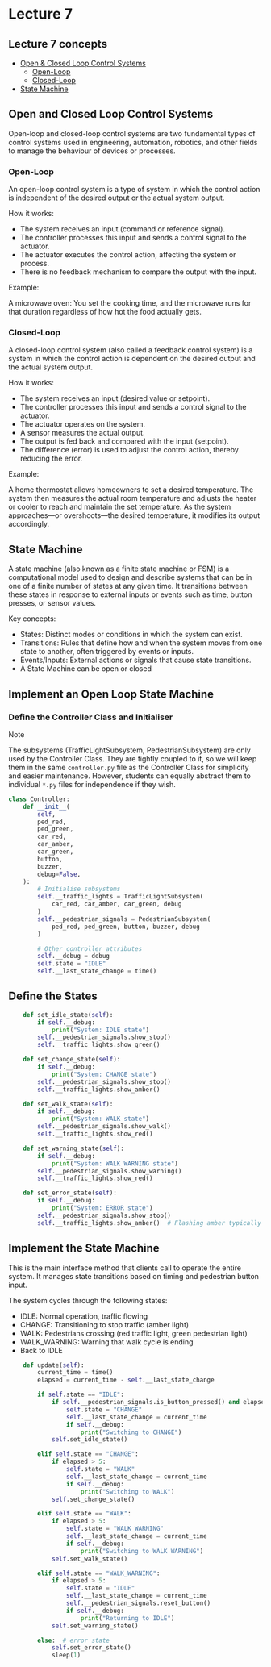 # Lecture 7

## Lecture 7 concepts

- [Open & Closed Loop Control Systems](#open-and-closed-loop-control-systems)
  - [Open-Loop](#open-loop)
  - [Closed-Loop](#closed-loop)
- [State Machine](#state-machine)

## Open and Closed Loop Control Systems

Open-loop and closed-loop control systems are two fundamental types of control systems used in engineering, automation, robotics, and other fields to manage the behaviour of devices or processes.

### Open-Loop

An open-loop control system is a type of system in which the control action is independent of the desired output or the actual system output.

How it works:

- The system receives an input (command or reference signal).
- The controller processes this input and sends a control signal to the actuator.
- The actuator executes the control action, affecting the system or process.
- There is no feedback mechanism to compare the output with the input.

Example:

A microwave oven: You set the cooking time, and the microwave runs for that duration regardless of how hot the food actually gets.

### Closed-Loop

A closed-loop control system (also called a feedback control system) is a system in which the control action is dependent on the desired output and the actual system output.

How it works:

- The system receives an input (desired value or setpoint).
- The controller processes this input and sends a control signal to the actuator.
- The actuator operates on the system.
- A sensor measures the actual output.
- The output is fed back and compared with the input (setpoint).
- The difference (error) is used to adjust the control action, thereby reducing the error.

Example:

A home thermostat allows homeowners to set a desired temperature. The system then measures the actual room temperature and adjusts the heater or cooler to reach and maintain the set temperature. As the system approaches—or overshoots—the desired temperature, it modifies its output accordingly.

## State Machine

A state machine (also known as a finite state machine or FSM) is a computational model used to design and describe systems that can be in one of a finite number of states at any given time. It transitions between these states in response to external inputs or events such as time, button presses, or sensor values.

Key concepts:

- States: Distinct modes or conditions in which the system can exist.
- Transitions: Rules that define how and when the system moves from one state to another, often triggered by events or inputs.
- Events/Inputs: External actions or signals that cause state transitions.
- A State Machine can be open or closed

## Implement an Open Loop State Machine

### Define the Controller Class and Initialiser

> [!Note]
> The subsystems (TrafficLightSubsystem, PedestrianSubsystem) are only used by the Controller Class. They are tightly coupled to it, so we will keep them in the same `controller.py` file as the Controller Class for simplicity and easier maintenance. However, students can equally abstract them to individual `*.py` files for independence if they wish.

```python
class Controller:
    def __init__(
        self,
        ped_red,
        ped_green,
        car_red,
        car_amber,
        car_green,
        button,
        buzzer,
        debug=False,
    ):
        # Initialise subsystems
        self.__traffic_lights = TrafficLightSubsystem(
            car_red, car_amber, car_green, debug
        )
        self.__pedestrian_signals = PedestrianSubsystem(
            ped_red, ped_green, button, buzzer, debug
        )

        # Other controller attributes
        self.__debug = debug
        self.state = "IDLE"
        self.__last_state_change = time()
```

## Define the States

```python
    def set_idle_state(self):
        if self.__debug:
            print("System: IDLE state")
        self.__pedestrian_signals.show_stop()
        self.__traffic_lights.show_green()

    def set_change_state(self):
        if self.__debug:
            print("System: CHANGE state")
        self.__pedestrian_signals.show_stop()
        self.__traffic_lights.show_amber()

    def set_walk_state(self):
        if self.__debug:
            print("System: WALK state")
        self.__pedestrian_signals.show_walk()
        self.__traffic_lights.show_red()

    def set_warning_state(self):
        if self.__debug:
            print("System: WALK WARNING state")
        self.__pedestrian_signals.show_warning()
        self.__traffic_lights.show_red()

    def set_error_state(self):
        if self.__debug:
            print("System: ERROR state")
        self.__pedestrian_signals.show_stop()
        self.__traffic_lights.show_amber()  # Flashing amber typically indicates malfunction
```

## Implement the State Machine
This is the main interface method that clients call to operate the entire system. It manages state transitions based on timing and pedestrian button input.

The system cycles through the following states:
- IDLE: Normal operation, traffic flowing
- CHANGE: Transitioning to stop traffic (amber light)
- WALK: Pedestrians crossing (red traffic light, green pedestrian light)
- WALK_WARNING: Warning that walk cycle is ending
- Back to IDLE

```python
    def update(self):
        current_time = time()
        elapsed = current_time - self.__last_state_change

        if self.state == "IDLE":
            if self.__pedestrian_signals.is_button_pressed() and elapsed > 5:
                self.state = "CHANGE"
                self.__last_state_change = current_time
                if self.__debug:
                    print("Switching to CHANGE")
            self.set_idle_state()

        elif self.state == "CHANGE":
            if elapsed > 5:
                self.state = "WALK"
                self.__last_state_change = current_time
                if self.__debug:
                    print("Switching to WALK")
            self.set_change_state()

        elif self.state == "WALK":
            if elapsed > 5:
                self.state = "WALK_WARNING"
                self.__last_state_change = current_time
                if self.__debug:
                    print("Switching to WALK WARNING")
            self.set_walk_state()

        elif self.state == "WALK_WARNING":
            if elapsed > 5:
                self.state = "IDLE"
                self.__last_state_change = current_time
                self.__pedestrian_signals.reset_button()
                if self.__debug:
                    print("Returning to IDLE")
            self.set_warning_state()

        else:  # error state
            self.set_error_state()
            sleep(1)
```

